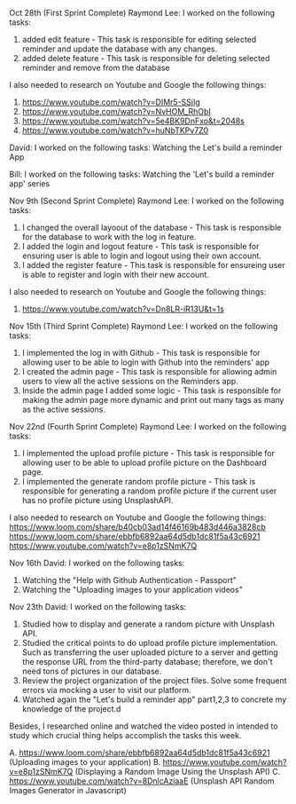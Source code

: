 Oct 28th (First Sprint Complete)
Raymond Lee:
I worked on the following tasks:
1. added edit feature - This task is responsible for editing selected reminder and update the database with any changes.
2. added delete feature - This task is responsible for deleting selected reminder and remove from the database 

I also needed to research on Youtube and Google the following things:
1. https://www.youtube.com/watch?v=DIMr5-SSjIg
2. https://www.youtube.com/watch?v=NvHOM_RhObI
3. https://www.youtube.com/watch?v=5e4BK9DnFxo&t=2048s
4. https://www.youtube.com/watch?v=huNbTKPv7Z0
 

David:
I worked on the following tasks:
Watching the Let's build a reminder App
  
  
Bill:
I worked on the following tasks:
    Watching the 'Let's build a reminder app' series



Nov 9th (Second Sprint Complete)
Raymond Lee:
I worked on the following tasks:
1. I changed the overall layoout of the database - This task is responsible for the database to work with the log in feature.
2. I added the login and logout feature - This task is responsible for ensuring user is able to login and logout using their own account.
3. I added the register feature - This task is responsible for ensureing user is able to register and login with their new account. 

I also needed to research on Youtube and Google the following things:
1. https://www.youtube.com/watch?v=Dn8LR-iR13U&t=1s


Nov 15th (Third Sprint Complete)
Raymond Lee:
I worked on the following tasks:
1. I implemented the log in with Github - This task is responsible for allowing user to be able to login with Github into the reminders' app
2. I created the admin page - This task is responsible for allowing admin users to view all the active sessions on the Reminders app.
3. Inside the admin page I added some logic - This task is responsible for making the admin page more dynamic and print out many tags as many as the active sessions.

Nov 22nd (Fourth Sprint Complete)
Raymond Lee:
I worked on the following tasks:
1. I implemented the upload profile picture - This task is responsible for allowing user to be able to upload profile picture on the Dashboard page.
2. I implemented the generate random profile picture - This task is responsible for generating a random profile picture if the current user has no profile picture using UnsplashAPI.

I also needed to research on Youtube and Google the following things:
https://www.loom.com/share/b40cb03ad14f46169b483d446a3828cb
https://www.loom.com/share/ebbfb6892aa64d5db1dc81f5a43c6921
https://www.youtube.com/watch?v=e8p1zSNmK7Q

Nov 16th
David:
I worked on the following tasks:
1. Watching the "Help with Github Authentication - Passport"
2. Watching the "Uploading images to your application videos"


Nov 23th
David:
I worked on the following tasks:
1. Studied how to display and generate a random picture with Unsplash API.
2. Studied the critical points to do upload profile picture implementation. Such as transferring the user uploaded picture to a server and getting the response URL from the third-party database; therefore, we don't need tons of pictures in our database.
3. Review the project organization of the project files. Solve some frequent errors via mocking a user to visit our platform. 
4. Watched again the "Let's build a reminder app" part1,2,3 to concrete my knowledge of the project.d

Besides, I researched online and watched the video posted in intended to study which crucial thing helps accomplish the tasks this week. 

A. https://www.loom.com/share/ebbfb6892aa64d5db1dc81f5a43c6921
 (Uploading images to your application)
B. https://www.youtube.com/watch?v=e8p1zSNmK7Q
 (Displaying a Random Image Using the Unsplash API)
C. https://www.youtube.com/watch?v=8DnlcAziaaE
 (Unsplash API Random Images Generator in Javascript)
